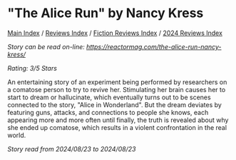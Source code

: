 # "The Alice Run" by Nancy Kress

[Main Index](../../../README.md) / [Reviews Index](../../README.md) / [Fiction Reviews Index](../README.md) / [2024 Reviews Index](README.md)

*Story can be read on-line: <https://reactormag.com/the-alice-run-nancy-kress/>*

*Rating: 3/5 Stars*

An entertaining story of an experiment being performed by researchers on a comatose person to try to revive her. Stimulating her brain causes her to start to dream or hallucinate, which eventually turns out to be scenes connected to the story, "Alice in Wonderland". But the dream deviates by featuring guns, attacks, and connections to people she knows, each appearing more and more often until finally, the truth is revealed about why she ended up comatose, which results in a violent confrontation in the real world.

*Story read from 2024/08/23 to 2024/08/23*
